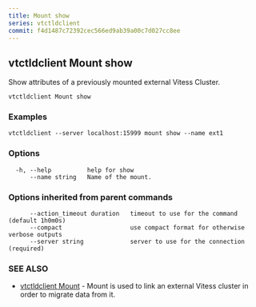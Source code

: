 ```yaml
---
title: Mount show
series: vtctldclient
commit: f4d1487c72392cec566ed9ab39a00c7d027cc8ee
---
```

## vtctldclient Mount show

Show attributes of a previously mounted external Vitess Cluster.

```
vtctldclient Mount show
```

### Examples

```
vtctldclient --server localhost:15999 mount show --name ext1
```

### Options

```
  -h, --help          help for show
      --name string   Name of the mount.
```

### Options inherited from parent commands

```
      --action_timeout duration   timeout to use for the command (default 1h0m0s)
      --compact                   use compact format for otherwise verbose outputs
      --server string             server to use for the connection (required)
```

### SEE ALSO

* [vtctldclient Mount](./vtctldclient_mount/)	 - Mount is used to link an external Vitess cluster in order to migrate data from it.

